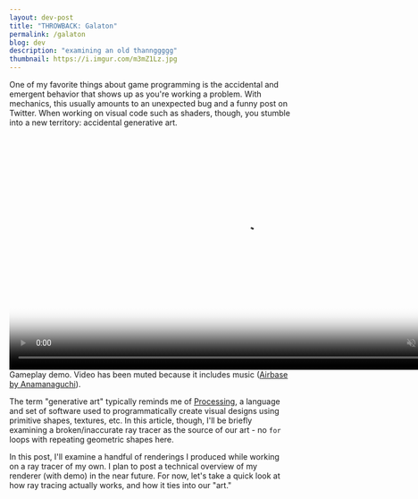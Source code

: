 ```yaml
---
layout: dev-post
title: "THROWBACK: Galaton"
permalink: /galaton
blog: dev
description: "examining an old thannggggg"
thumbnail: https://i.imgur.com/m3mZ1Lz.jpg
---
```


One of my favorite things about game programming is the accidental and emergent behavior that shows up as you're working a problem. With mechanics, this usually amounts to an unexpected bug and a funny post on Twitter. When working on visual code such as shaders, though, you stumble into a new territory: accidental generative art.

<video src="{{ site.baseurl }}/assets/videos/galaton-demo-240p.mp4" style="height: 420px" muted controls poster="https://i.imgur.com/m3mZ1Lz.jpg"></video>
<label>Gameplay demo. Video has been muted because it includes music (<a href="https://www.youtube.com/watch?v=kDWXD7TTU7s" target="_blank">Airbase by Anamanaguchi</a>).</label>

The term "generative art" typically reminds me of [Processing](https://processing.org/), a language and set of software used to programmatically create visual designs using primitive shapes, textures, etc. In this article, though, I'll be briefly examining a broken/inaccurate ray tracer as the source of our art - no `for` loops with repeating geometric shapes here.

In this post, I'll examine a handful of renderings I produced while working on a ray tracer of my own. I plan to post a technical overview of my renderer (with demo) in the near future. For now, let's take a quick look at how ray tracing actually works, and how it ties into our "art."
